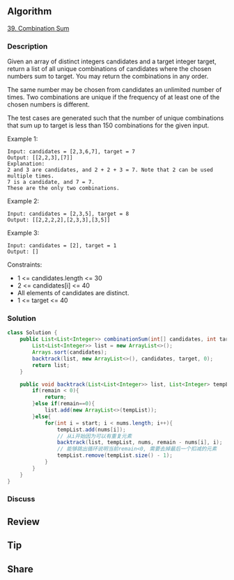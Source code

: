 ## Algorithm

[39. Combination Sum](https://leetcode.com/problems/combination-sum/)

### Description

Given an array of distinct integers candidates and a target integer target, return a list of all unique combinations of candidates where the chosen numbers sum to target. You may return the combinations in any order.

The same number may be chosen from candidates an unlimited number of times. Two combinations are unique if the
frequency
 of at least one of the chosen numbers is different.

The test cases are generated such that the number of unique combinations that sum up to target is less than 150 combinations for the given input.



Example 1:

```
Input: candidates = [2,3,6,7], target = 7
Output: [[2,2,3],[7]]
Explanation:
2 and 3 are candidates, and 2 + 2 + 3 = 7. Note that 2 can be used multiple times.
7 is a candidate, and 7 = 7.
These are the only two combinations.
```

Example 2:

```
Input: candidates = [2,3,5], target = 8
Output: [[2,2,2,2],[2,3,3],[3,5]]
```

Example 3:

```
Input: candidates = [2], target = 1
Output: []
```

Constraints:

- 1 <= candidates.length <= 30
- 2 <= candidates[i] <= 40
- All elements of candidates are distinct.
- 1 <= target <= 40

### Solution

```java
class Solution {
    public List<List<Integer>> combinationSum(int[] candidates, int target) {
        List<List<Integer>> list = new ArrayList<>();
        Arrays.sort(candidates);
        backtrack(list, new ArrayList<>(), candidates, target, 0);
        return list;
    }

    public void backtrack(List<List<Integer>> list, List<Integer> tempList, int [] nums, int remain, int start){
        if(remain < 0){
            return;
        }else if(remain==0){
            list.add(new ArrayList<>(tempList));
        }else{
            for(int i = start; i < nums.length; i++){
                tempList.add(nums[i]);
                // 从i开始因为可以有重复元素
                backtrack(list, tempList, nums, remain - nums[i], i);
                // 能够跳出循环说明当前remain<0, 需要去掉最后一个扣减的元素
                tempList.remove(tempList.size() - 1);
            }
        }
    }
}
```

### Discuss

## Review


## Tip


## Share
